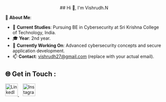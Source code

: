 <p align="center">
  ## Hi 👋, I'm Vishrudh.N
</p>

💫 **About Me**:
- 🏫 **Current Studies**: Pursuing BE in Cybersecurity at Sri Krishna College of Technology, India.
- 🎓 **Year**: 2nd year.
- 🌱 **Currently Working On**: Advanced cybersecurity concepts and secure application development.
- 📫 **Contact**: vishrudh27@gmail.com (replace with your actual email).
  
## 🌐 Get in Touch :

<p align="left">
  <a href="https://www.linkedin.com/in/vishrudh-n-2b2aa6290" target="_blank">
    <img src="https://upload.wikimedia.org/wikipedia/commons/0/01/LinkedIn_Logo.svg" alt="LinkedIn" height="40" width="40" />
  </a>
  &nbsp;&nbsp;
  <a href="https://www.instagram.com/bizarre_boy_vish" target="_blank">
    <img src="https://upload.wikimedia.org/wikipedia/commons/a/a5/Instagram_icon.png" alt="Instagram" height="40" width="40" />
  </a>
</p>
